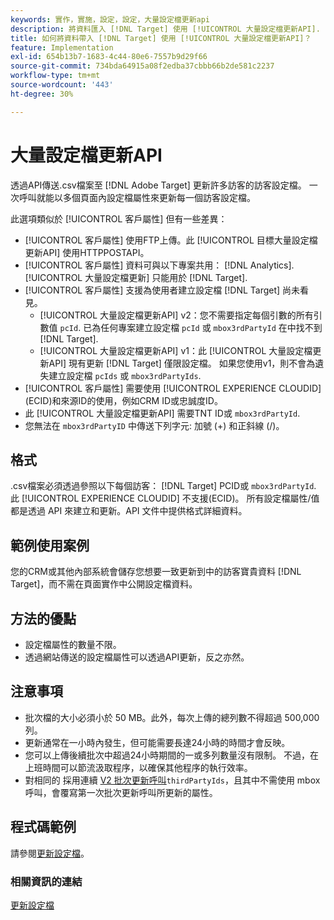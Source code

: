 ```yaml
---
keywords: 實作，實施，設定，設定，大量設定檔更新api
description: 將資料匯入 [!DNL Target] 使用 [!UICONTROL 大量設定檔更新API].
title: 如何將資料帶入 [!DNL Target] 使用 [!UICONTROL 大量設定檔更新API]？
feature: Implementation
exl-id: 654b13b7-1683-4c44-80e6-7557b9d29f66
source-git-commit: 734bda64915a08f2edba37cbbb66b2de581c2237
workflow-type: tm+mt
source-wordcount: '443'
ht-degree: 30%

---
```


# 大量設定檔更新API

透過API傳送.csv檔案至 [!DNL Adobe Target] 更新許多訪客的訪客設定檔。 一次呼叫就能以多個頁面內設定檔屬性來更新每一個訪客設定檔。

此選項類似於 [!UICONTROL 客戶屬性] 但有一些差異：

* [!UICONTROL 客戶屬性] 使用FTP上傳。此 [!UICONTROL 目標大量設定檔更新API] 使用HTTPPOSTAPI。
* [!UICONTROL 客戶屬性] 資料可與以下專案共用： [!DNL Analytics]. [!UICONTROL 大量設定檔更新] 只能用於 [!DNL Target].
* [!UICONTROL 客戶屬性] 支援為使用者建立設定檔 [!DNL Target] 尚未看見。
   * [!UICONTROL 大量設定檔更新API] v2：您不需要指定每個引數的所有引數值 `pcId`. 已為任何專案建立設定檔 `pcId` 或 `mbox3rdPartyId` 在中找不到 [!DNL Target].
   * [!UICONTROL 大量設定檔更新API] v1：此 [!UICONTROL 大量設定檔更新API] 現有更新 [!DNL Target] 僅限設定檔。 如果您使用v1，則不會為遺失建立設定檔 `pcIds` 或 `mbox3rdPartyIds`.
* [!UICONTROL 客戶屬性] 需要使用 [!UICONTROL EXPERIENCE CLOUDID] (ECID)和來源ID的使用，例如CRM ID或忠誠度ID。
* 此 [!UICONTROL 大量設定檔更新API] 需要TNT ID或 `mbox3rdPartyId`.
* 您無法在 `mbox3rdPartyID` 中傳送下列字元: 加號 (+) 和正斜線 (/)。

## 格式

.csv檔案必須透過參照以下每個訪客： [!DNL Target] PCID或 `mbox3rdPartyId`. 此 [!UICONTROL EXPERIENCE CLOUDID] 不支援(ECID)。 所有設定檔屬性/值都是透過 API 來建立和更新。API 文件中提供格式詳細資料。

## 範例使用案例

您的CRM或其他內部系統會儲存您想要一致更新到中的訪客寶貴資料 [!DNL Target]，而不需在頁面實作中公開設定檔資料。

## 方法的優點

* 設定檔屬性的數量不限。
* 透過網站傳送的設定檔屬性可以透過API更新，反之亦然。

## 注意事項

* 批次檔的大小必須小於 50 MB。此外，每次上傳的總列數不得超過 500,000 列。
* 更新通常在一小時內發生，但可能需要長達24小時的時間才會反映。
* 您可以上傳後續批次中超過24小時期間的一或多列數量沒有限制。 不過，在上班時間可以節流汲取程序，以確保其他程序的執行效率。
* 對相同的 採用連續 [V2 批次更新呼叫](https://developers.adobetarget.com/api/#updating-profiles)`thirdPartyIds`，且其中不需使用 mbox 呼叫，會覆寫第一次批次更新呼叫所更新的屬性。

## 程式碼範例

請參閱[更新設定檔](https://developers.adobetarget.com/api/#updating-profiles)。

### 相關資訊的連結

[更新設定檔](https://developers.adobetarget.com/api/#updating-profiles)
